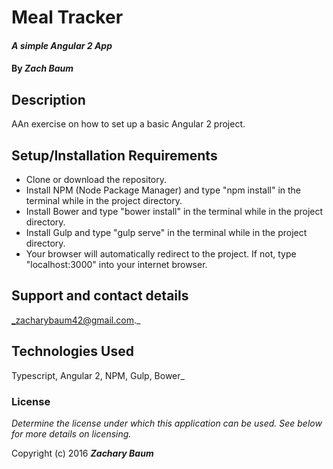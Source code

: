 # Meal Tracker

#### _A simple Angular 2 App_

#### By _**Zach Baum**_

## Description

AAn exercise on how to set up a basic Angular 2 project. 

## Setup/Installation Requirements

* Clone or download the repository.
* Install NPM (Node Package Manager) and type "npm install" in the terminal while in the project directory.
* Install Bower and type "bower install" in the terminal while in the project directory.
* Install Gulp and type "gulp serve" in the terminal while in the project directory.
* Your browser will automatically redirect to the project. If not, type "localhost:3000" into your internet browser.

## Support and contact details

_zacharybaum42@gmail.com._

## Technologies Used

Typescript, Angular 2, NPM, Gulp, Bower_

### License

*Determine the license under which this application can be used.  See below for more details on licensing.*

Copyright (c) 2016 **_Zachary Baum_**
